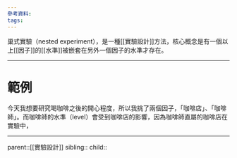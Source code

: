 ```yaml
---
參考資料:
tags:
---
```

巢式實驗（nested experiment），是一種[[實驗設計]]方法，核心概念是有一個以上[[因子]]的[[水準]]被嵌套在另外一個因子的水準才存在。
- - -
# 範例
今天我想要研究喝咖啡之後的開心程度，所以我挑了兩個因子，「咖啡店」、「咖啡師」。而咖啡師的水準（level）會受到咖啡店的影響，因為咖啡師直屬的咖啡店在實驗中，
- - -
parent::[[實驗設計]]
sibling::
child::